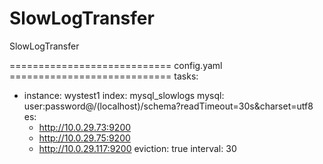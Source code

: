 # SlowLogTransfer
 SlowLogTransfer

============================ config.yaml ============================
tasks:
-  instance: wystest1
   index: mysql_slowlogs
   mysql: user:password@/(localhost)/schema?readTimeout=30s&charset=utf8
   es:
   - http://10.0.29.73:9200
   - http://10.0.29.75:9200
   - http://10.0.29.117:9200
   eviction: true
   interval: 30